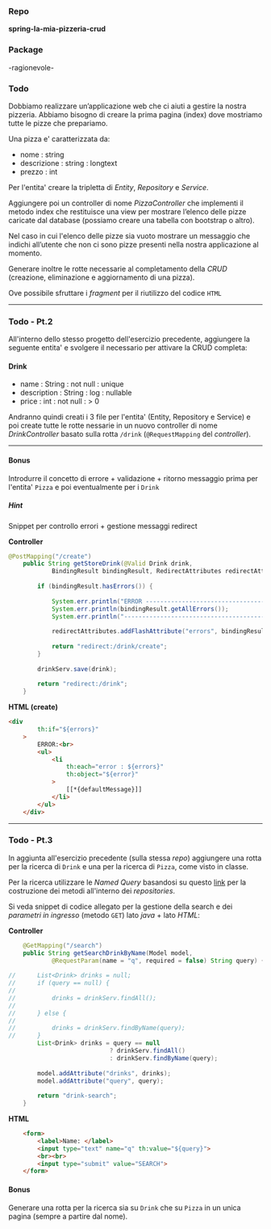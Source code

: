 
### Repo
**spring-la-mia-pizzeria-crud**

### Package
-ragionevole-

### Todo
Dobbiamo realizzare un’applicazione web che ci aiuti a gestire la nostra pizzeria. Abbiamo bisogno di creare la prima pagina (index) dove mostriamo tutte le pizze che prepariamo.

Una pizza e' caratterizzata da:
- nome : string
- descrizione : string : longtext
- prezzo : int

Per l'entita' creare la tripletta di *Entity*, *Repository* e *Service*.

Aggiungere poi un controller di nome *PizzaController* che implementi il metodo index che restituisce una view per mostrare l’elenco delle pizze caricate dal database (possiamo creare una tabella con bootstrap o altro).

Nel caso in cui l'elenco delle pizze sia vuoto mostrare un messaggio che indichi all’utente che non ci sono pizze presenti nella nostra applicazione al momento.

Generare inoltre le rotte necessarie al completamento della *CRUD* (creazione, eliminazione e aggiornamento di una pizza).

Ove possibile sfruttare i *fragment* per il riutilizzo del codice `HTML`

---

### Todo - Pt.2
All'interno dello stesso progetto dell'esercizio precedente, aggiungere la seguente entita' e svolgere il necessario per attivare la CRUD completa:

#### Drink
- name : String : not null : unique
- description : String : log : nullable
- price : int : not null : > 0

Andranno quindi creati i 3 file per l'entita' (Entity, Repository e Service) e poi create tutte le rotte nessarie in un nuovo controller di nome *DrinkController* basato sulla rotta `/drink` (`@RequestMapping` del *controller*).

---

#### Bonus
Introdurre il concetto di errore + validazione + ritorno messaggio prima per l'entita' `Pizza` e poi eventualmente per i `Drink`

##### Hint
Snippet per controllo errori + gestione messaggi redirect

**Controller**
```java
@PostMapping("/create")
	public String getStoreDrink(@Valid Drink drink, 
			BindingResult bindingResult, RedirectAttributes redirectAttributes) {
		
		if (bindingResult.hasErrors()) {
			
			System.err.println("ERROR ------------------------------------------");
			System.err.println(bindingResult.getAllErrors());
			System.err.println("------------------------------------------------");
			
			redirectAttributes.addFlashAttribute("errors", bindingResult.getAllErrors());
			
			return "redirect:/drink/create";
		}
		
		drinkServ.save(drink);
		
		return "redirect:/drink";
	}
```

**HTML (create)**
```html
<div
		th:if="${errors}"
	>
		ERROR:<br>
		<ul>
			<li
				th:each="error : ${errors}"
				th:object="${error}"
			>
				[[*{defaultMessage}]]
			</li>
		</ul>
	</div>
```

---

### Todo - Pt.3
In aggiunta all'esercizio precedente (sulla stessa *repo*) aggiungere una rotta per la ricerca di `Drink` e una per la ricerca di `Pizza`, come visto in classe.

Per la ricerca utilizzare le *Named Query* basandosi su questo [link](https://docs.spring.io/spring-data/jpa/docs/current/reference/html/#jpa.query-methods.query-creation) per la costruzione dei metodi all'interno dei *repositories*.

Si veda snippet di codice allegato per la gestione della search e dei *parametri in ingresso* (metodo `GET`) lato *java* + lato *HTML*:

**Controller**
```java
	@GetMapping("/search")
	public String getSearchDrinkByName(Model model, 
			@RequestParam(name = "q", required = false) String query) {
		
//		List<Drink> drinks = null;
//		if (query == null) {
//			
//			drinks = drinkServ.findAll();
//			
//		} else {
//			
//			drinks = drinkServ.findByName(query);
//		}
		List<Drink> drinks = query == null 
							? drinkServ.findAll()
							: drinkServ.findByName(query); 
		
		model.addAttribute("drinks", drinks);
		model.addAttribute("query", query);
		
		return "drink-search";
	}
```

**HTML**
```html
	<form>
		<label>Name: </label>
		<input type="text" name="q" th:value="${query}">
		<br><br>
		<input type="submit" value="SEARCH">
	</form>
```

#### Bonus
Generare una rotta per la ricerca sia su `Drink` che su `Pizza` in un unica pagina (sempre a partire dal nome).
